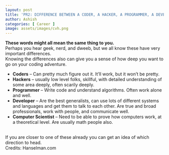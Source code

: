 ```yaml
---
layout: post
title: 'PR2: DIFFERENCE BETWEEN A CODER, A HACKER, A PROGRAMMER, A DEVELOPER, AND A COMPUTER SCIENTIST?'
author: Ashish
categories: [ Career ]
image: assets/images/cvh.png
---
```

<b>These words might all mean the same thing to you.</b> <br/>Perhaps you hear geek, nerd, and dweeb, but we all know these have very important differences. <br/>Knowing the differences also can give you a sense of how deep you want to go on your coding adventure.<br/>
<ul>
<li><b>Coders</b> – Can pretty much figure out it. It’ll work, but it won’t be pretty.</li>
<li><b>Hackers</b> – usually low level folks, skillful, with detailed understanding of some area deeply, often scarily deeply.</li>
<li><b>Programmer</b> – Write code and understand algorithms. Often work alone and well.</li>
<li><b>Developer</b> – Are the best generalists, can use lots of different systems and languages and get them to talk to each other. Are true and broad professionals, work with people, and communicate well.</li>
<li><b>Computer Scientist</b> – Need to be able to prove how computers work, at a theoretical level. Are usually math people also.</li>
</ul>
<br/>
If you are closer to one of these already you can get an idea of which direction to head.
<br/>
Credits: Hanselman.com
